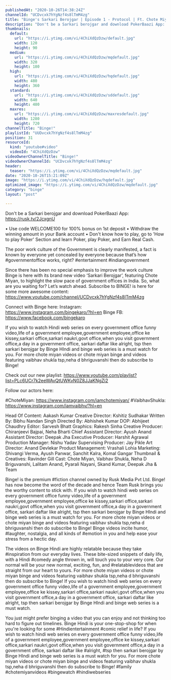 ```yaml
---
publishedAt: "2020-10-26T14:38:24Z"
channelId: "UCDvcxk7hYgNzf4s8lTmM4zg"
title: "Binge's Sarkari Berojgar | Episode 1 - Protocol | Ft. Chote Miyan, Vaibhav Shukla, Neha"
description: "Don't be a Sarkari berojgar and download PokerBaazi App: https://rusk.tv/2JcxgnU\n\n• Use code WELCOME100 for 100% bonus on 1st deposit\n• Withdraw the winning amount in your  Bank account\n•  Don't know how to play, go to 'How to play Poker' Section and learn Poker, play Poker, and Earn Real Cash.\n\nThe poor work culture of the Government is clearly manifested, a fact is known by everyone yet concealed by everyone because that’s how #governmentoffice works, right?  #entertainment #indiangovernment\n\nSince there has been no special emphasis to improve the work culture Binge is here with its brand new video ‘Sarkari Berojgar’, featuring Chote Miyan, to highlight the slow pace of government offices in India. So, what are you waiting for? Let’s watch ahead. Subscribe to BINGE! is here for some more awesome content: https://www.youtube.com/channel/UCDvcxk7hYgNzf4s8lTmM4zg\n\nConnect with Binge here:\nInstagram: https://www.instagram.com/bingekaro/?hl=en\nBinge FB: https://www.facebook.com/bingekaro\n\nIf you wish to watch Hindi web series on every government office funny video,life of a government employee,government employee,office ke kissey,sarkari office,sarkari naukri,govt office,when you visit government office,a day in a government office, sarkari daftar like alright, tsp then sarkari berojgar by Binge HIndi and binge web series is a must watch for you. For more chote miyan videos or chote miyan binge and videos featuring vaibhav shukla tsp,neha d bhriguvanshi then do subscribe to Binge!\n\nCheck out our new playlist: https://www.youtube.com/playlist?list=PLc6UCr7k2eeWAvQtUWKvN0Z8JJaKNgZi2\n\nFollow our actors here:\n\n#ChoteMiyan: https://www.instagram.com/iamchotemiyan/\n#VaibhavShukla: https://www.instagram.com/iamvaibhv/?hl=en\n\nHead Of Content: Aakash Kumar\nCreative Director: Kshitiz Sudhakar\nWritten By: Bibhu Nandan Singh\nDirected By: Abhishek Kumar\nDOP: Abhijeet Chaudhry\nEditor: Sarvesh Bhatt\nGraphics: Rakesh Sinha\nCreative Producer: Chiranjeevi Bajpai, Neha Bharti\nChief Assistant Director: Ayush Anand\nAssistant Director: Deepak Jha\nExecutive Producer: Harshit Agrawal\nProduction Manager: Nishu Yadav\nSupervising Producer: Jay Pikle\nArt Director: Anand Devlekar\nProduct Management: Vrashali Lohia\nMarketing: Shivangi Verma, Ayush Panwar, Sanchit Kalra, Komal Gangar\nThumbnail & Creatives: Ravinder Gill\nCast: Chote Miyan, Vaibhav Shukla, Neha D Briguvanshi, Lalitam Anand, Pyarali Nayani, Skand Kumar, Deepak Jha & Team\n\nBinge! is the premium #fiction channel owned by Rusk Media Pvt Ltd. Binge! has now become the word of the decade and hence Team Rusk brings you the worthy content to stick with. If you wish to watch hindi web series on every government office funny video,life of a government employee,government employee,office ke kissey,sarkari office,sarkari naukri,govt office,when you visit government office,a day in a government office, sarkari daftar like alright, tsp then sarkari berojgar by Binge HIndi and binge web series is a must watch for you. For more chote miyan videos or chote miyan binge and videos featuring vaibhav shukla tsp,neha d bhriguvanshi then do subscribe to Binge! Binge videos incite humor, #laughter, nostalgia, and all kinds of #emotion in you and help ease your stress from a hectic day.\n\nThe videos on Binge Hindi are highly relatable because they take #inspiration from our everyday lives. These bite-sized snippets of daily life, with a Hindi #comedy angle thrown in, will touch you to your very core. Our normal will be your new normal, exciting, fun, and #relatablevideos that are straight from our heart to yours. For more chote miyan videos or chote miyan binge and videos featuring vaibhav shukla tsp,neha d bhriguvanshi then do subscribe to Binge! If you wish to watch hindi web series on every government office funny video,life of a government employee,government employee,office ke kissey,sarkari office,sarkari naukri,govt office,when you visit government office,a day in a government office, sarkari daftar like alright, tsp then sarkari berojgar by Binge HIndi and binge web series is a must watch. \n \nYou just might prefer binging a video that you can enjoy and not thinking too hard to figure out timelines. Binge Hindi is your one-stop-shop for when you're looking for some #Hindientertainment #comic relief in life? If you wish to watch hindi web series on every government office funny video,life of a government employee,government employee,office ke kissey,sarkari office,sarkari naukri,govt office,when you visit government office,a day in a government office, sarkari daftar like #alright, #tsp then sarkari berojgar by Binge HIndi and binge web series is a must watch for you. For more chote miyan videos or chote miyan binge and videos featuring vaibhav shukla tsp,neha d bhriguvanshi then do subscribe to Binge! #family\n#chotemiyanvideos #bingewatch #hindiwebseries"
thumbnails:
  default:
    url: "https://i.ytimg.com/vi/4ChiXdQzDzw/default.jpg"
    width: 120
    height: 90
  medium:
    url: "https://i.ytimg.com/vi/4ChiXdQzDzw/mqdefault.jpg"
    width: 320
    height: 180
  high:
    url: "https://i.ytimg.com/vi/4ChiXdQzDzw/hqdefault.jpg"
    width: 480
    height: 360
  standard:
    url: "https://i.ytimg.com/vi/4ChiXdQzDzw/sddefault.jpg"
    width: 640
    height: 480
  maxres:
    url: "https://i.ytimg.com/vi/4ChiXdQzDzw/maxresdefault.jpg"
    width: 1280
    height: 720
channelTitle: "Binge!"
playlistId: "UUDvcxk7hYgNzf4s8lTmM4zg"
position: 31
resourceId:
  kind: "youtube#video"
  videoId: "4ChiXdQzDzw"
videoOwnerChannelTitle: "Binge!"
videoOwnerChannelId: "UCDvcxk7hYgNzf4s8lTmM4zg"
header:
  teaser: "https://i.ytimg.com/vi/4ChiXdQzDzw/mqdefault.jpg"
date: "2020-10-26T15:21:09Z"
image: "https://i.ytimg.com/vi/4ChiXdQzDzw/hqdefault.jpg"
optimized_image: "https://i.ytimg.com/vi/4ChiXdQzDzw/mqdefault.jpg"
category: "binge"
layout: "post"

---
```

Don't be a Sarkari berojgar and download PokerBaazi App: https://rusk.tv/2JcxgnU

• Use code WELCOME100 for 100% bonus on 1st deposit
• Withdraw the winning amount in your  Bank account
•  Don't know how to play, go to 'How to play Poker' Section and learn Poker, play Poker, and Earn Real Cash.

The poor work culture of the Government is clearly manifested, a fact is known by everyone yet concealed by everyone because that’s how #governmentoffice works, right?  #entertainment #indiangovernment

Since there has been no special emphasis to improve the work culture Binge is here with its brand new video ‘Sarkari Berojgar’, featuring Chote Miyan, to highlight the slow pace of government offices in India. So, what are you waiting for? Let’s watch ahead. Subscribe to BINGE! is here for some more awesome content: https://www.youtube.com/channel/UCDvcxk7hYgNzf4s8lTmM4zg

Connect with Binge here:
Instagram: https://www.instagram.com/bingekaro/?hl=en
Binge FB: https://www.facebook.com/bingekaro

If you wish to watch Hindi web series on every government office funny video,life of a government employee,government employee,office ke kissey,sarkari office,sarkari naukri,govt office,when you visit government office,a day in a government office, sarkari daftar like alright, tsp then sarkari berojgar by Binge HIndi and binge web series is a must watch for you. For more chote miyan videos or chote miyan binge and videos featuring vaibhav shukla tsp,neha d bhriguvanshi then do subscribe to Binge!

Check out our new playlist: https://www.youtube.com/playlist?list=PLc6UCr7k2eeWAvQtUWKvN0Z8JJaKNgZi2

Follow our actors here:

#ChoteMiyan: https://www.instagram.com/iamchotemiyan/
#VaibhavShukla: https://www.instagram.com/iamvaibhv/?hl=en

Head Of Content: Aakash Kumar
Creative Director: Kshitiz Sudhakar
Written By: Bibhu Nandan Singh
Directed By: Abhishek Kumar
DOP: Abhijeet Chaudhry
Editor: Sarvesh Bhatt
Graphics: Rakesh Sinha
Creative Producer: Chiranjeevi Bajpai, Neha Bharti
Chief Assistant Director: Ayush Anand
Assistant Director: Deepak Jha
Executive Producer: Harshit Agrawal
Production Manager: Nishu Yadav
Supervising Producer: Jay Pikle
Art Director: Anand Devlekar
Product Management: Vrashali Lohia
Marketing: Shivangi Verma, Ayush Panwar, Sanchit Kalra, Komal Gangar
Thumbnail & Creatives: Ravinder Gill
Cast: Chote Miyan, Vaibhav Shukla, Neha D Briguvanshi, Lalitam Anand, Pyarali Nayani, Skand Kumar, Deepak Jha & Team

Binge! is the premium #fiction channel owned by Rusk Media Pvt Ltd. Binge! has now become the word of the decade and hence Team Rusk brings you the worthy content to stick with. If you wish to watch hindi web series on every government office funny video,life of a government employee,government employee,office ke kissey,sarkari office,sarkari naukri,govt office,when you visit government office,a day in a government office, sarkari daftar like alright, tsp then sarkari berojgar by Binge HIndi and binge web series is a must watch for you. For more chote miyan videos or chote miyan binge and videos featuring vaibhav shukla tsp,neha d bhriguvanshi then do subscribe to Binge! Binge videos incite humor, #laughter, nostalgia, and all kinds of #emotion in you and help ease your stress from a hectic day.

The videos on Binge Hindi are highly relatable because they take #inspiration from our everyday lives. These bite-sized snippets of daily life, with a Hindi #comedy angle thrown in, will touch you to your very core. Our normal will be your new normal, exciting, fun, and #relatablevideos that are straight from our heart to yours. For more chote miyan videos or chote miyan binge and videos featuring vaibhav shukla tsp,neha d bhriguvanshi then do subscribe to Binge! If you wish to watch hindi web series on every government office funny video,life of a government employee,government employee,office ke kissey,sarkari office,sarkari naukri,govt office,when you visit government office,a day in a government office, sarkari daftar like alright, tsp then sarkari berojgar by Binge HIndi and binge web series is a must watch. 
 
You just might prefer binging a video that you can enjoy and not thinking too hard to figure out timelines. Binge Hindi is your one-stop-shop for when you're looking for some #Hindientertainment #comic relief in life? If you wish to watch hindi web series on every government office funny video,life of a government employee,government employee,office ke kissey,sarkari office,sarkari naukri,govt office,when you visit government office,a day in a government office, sarkari daftar like #alright, #tsp then sarkari berojgar by Binge HIndi and binge web series is a must watch for you. For more chote miyan videos or chote miyan binge and videos featuring vaibhav shukla tsp,neha d bhriguvanshi then do subscribe to Binge! #family
#chotemiyanvideos #bingewatch #hindiwebseries